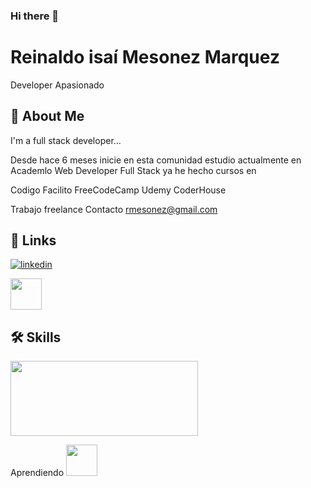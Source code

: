 ### Hi there 👋

# Reinaldo isaí Mesonez Marquez

Developer Apasionado 


## 🚀 About Me
I'm a full stack developer...

Desde hace 6 meses inicie en esta comunidad 
estudio actualmente en Academlo
Web Developer Full Stack
ya he hecho cursos en 

Codigo Facilito
FreeCodeCamp
Udemy
CoderHouse

Trabajo freelance
Contacto rmesonez@gmail.com

## 🔗 Links
[![linkedin](https://img.shields.io/badge/linkedin-0A66C2?style=for-the-badge&logo=linkedin&logoColor=white)](https://www.linkedin.com/in/reinaldomesonez)

<a href="https://rmesonez.github.io/Portafolio-web/index.html" target="_blank">
  <img src="https://i.pinimg.com/736x/b5/1b/78/b51b78ecc9e5711274931774e433b5e6.jpg" width="50px" height="50px">
</a>



## 🛠 Skills
<p>
  <img src="https://www.freepnglogos.com/uploads/html5-logo-png/html5-logo-devextreme-multi-purpose-controls-html-javascript-3.png" width="300px" height="120px"
</p>

<p>Aprendiendo 
  <img src="https://cdn.freebiesupply.com/logos/large/2x/react-1-logo-png-transparent.png" width="50px" height="50px">
</p>



